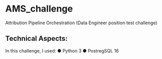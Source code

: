 # AMS_challenge
Attribution Pipeline Orchestration (Data Engineer position test challenge)

## Technical Aspects:
In this challenge, I used:
● Python 3
● PostregSQL 16
